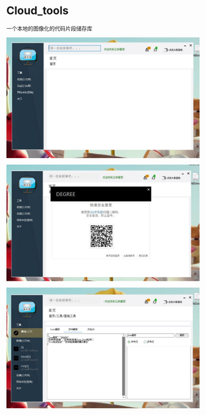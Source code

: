 # Cloud_tools
一个本地的图像化的代码片段储存库

![image](https://github.com/1694439208/Cloud_tools/blob/master/images/1.JPG)

![image](https://github.com/1694439208/Cloud_tools/blob/master/images/2.JPG)

![image](https://github.com/1694439208/Cloud_tools/blob/master/images/3.JPG)

